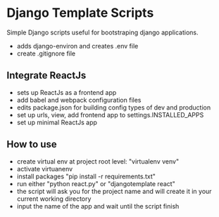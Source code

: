 # Django Template Scripts

Simple Django scripts useful for bootstraping django applications.
- adds django-environ and creates .env file
- create .gitignore file

## Integrate ReactJs
- sets up ReactJs as a frontend app
- add babel and webpack configuration files
- edits package.json for building config types of dev and production
- set up urls, view, add frontend app to settings.INSTALLED_APPS
- set up minimal ReactJs app

## How to use
- create virtual env at project root level: "virtualenv venv"
- activate virtuanenv
- install packages "pip install -r requirements.txt"
- run either "python react.py" or "djangotemplate react"
- the script will ask you for the project name and will create it in your current working directory
- input the name of the app and wait until the script finish
